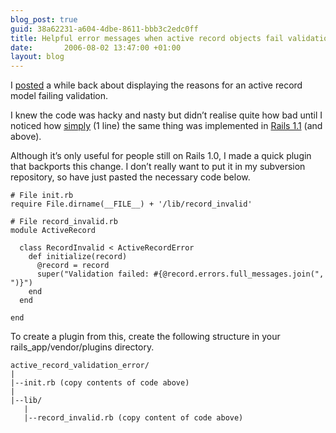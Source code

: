 ```yaml
---
blog_post: true
guid: 38a62231-a604-4dbe-8611-bbb3c2edc0ff
title: Helpful error messages when active record objects fail validation (in tests)
date:       2006-08-02 13:47:00 +01:00
layout: blog
---
```


I
[posted](/blog/2006-06-21-more-helpful-messages-for-active-record-validation-errors-in-rails-testing)
a while back about displaying the reasons for an active record model
failing validation.

I knew the code was hacky and nasty but didn’t realise quite how bad
until I noticed how
[simply](http://dev.rubyonrails.org/browser/tags/rel_1-1-0/activerecord/lib/active_record/validations.rb)
(1 line) the same thing was implemented in [Rails
1.1](http://weblog.rubyonrails.com/2006/3/28/rails-1-1-rjs-active-record-respond_to-integration-tests-and-500-other-things)
(and above).

Although it’s only useful for people still on Rails 1.0, I made a quick
plugin that backports this change. I don’t really want to put it in my
subversion repository, so have just pasted the necessary code below.

``` code
# File init.rb
require File.dirname(__FILE__) + '/lib/record_invalid'
```

``` code
# File record_invalid.rb
module ActiveRecord

  class RecordInvalid < ActiveRecordError
    def initialize(record)
      @record = record
      super("Validation failed: #{@record.errors.full_messages.join(", ")}")
    end
  end

end
```

To create a plugin from this, create the following structure in your
rails\_app/vendor/plugins directory.

``` code
active_record_validation_error/
|
|--init.rb (copy contents of code above)
|
|--lib/
   |
   |--record_invalid.rb (copy content of code above)
```
